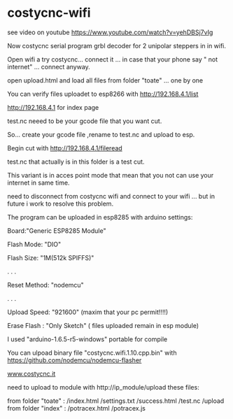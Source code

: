 # costycnc-wifi

see video on youtube https://www.youtube.com/watch?v=yehDBSj7vIg

Now costycnc serial program grbl decoder for 2 unipolar steppers in in wifi.

Open wifi a try costycnc... connect it ... in case that your phone say " not internet" ... connect anyway.

open upload.html and load all files from folder "toate" ... one by one

You can verify files uploadet to esp8266 with http://192.168.4.1/list

http://192.168.4.1   for index page

test.nc neeed to be your gcode file that you want cut.

So... create your gcode file ,rename to test.nc and upload to esp.

Begin cut with http://192.168.4.1/fileread

test.nc that actually is in this folder is a test cut.

This variant is in acces point mode that mean that you not can use your internet in same time.

need to disconnect from costycnc wifi and connect to your wifi ... but in future i work to resolve this problem.

The program can be uploaded in esp8285 with arduino settings:

Board:"Generic ESP8285 Module"

Flash Mode: "DIO"

Flash Size: "1M(512k SPIFFS)"

.
.
.

Reset Method: "nodemcu"

.
.
.

Upload Speed: "921600"   (maxim that your pc permit!!!!)

Erase Flash : "Only Sketch"  ( files uploaded remain in esp module)

I used "arduino-1.6.5-r5-windows" portable for compile

You can ulpoad binary file "costycnc.wifi.1.10.cpp.bin" with https://github.com/nodemcu/nodemcu-flasher

www.costycnc.it

need to upload to module with http://ip_module/upload these files:

from folder "toate" :
     /index.html
     /settings.txt
     /success.html
     /test.nc
     /upload
from folder "index"  :
     /potracex.html
     /potracex.js
     





